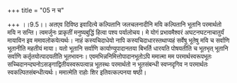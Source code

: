 +++
title = "05 न च"

+++
।।9.5।। अतएव दिविष्ठ इवादित्ये कल्पितानि जलचलनादीनि मयि कल्पितानि भूतानि
परमार्थतो मयि न सन्ति। त्वमर्जुनः प्राकृतीं मनुष्यबुद्धिं हित्वा पश्य
पर्यालोचय। मे योगं प्रभावमैश्वरं अघटनघटनाचातुर्यं मायाविन इव
ममावलोकयेत्यर्थः। नाहं कस्यचिदाधेयो नापि कस्यचिदाधारस्तथाप्यहं सर्वेषु
भूतेषु मयि च सर्वाणि भूतानीति महतीयं माया। यतो भूतानि सर्वाणि
कार्याण्युपादानतया बिभर्ति धारयति पोषयतीति च भूतभृत् भूतानि सर्वाणि
कर्तृतयोत्पादयतीति भूतभावनः। एवमभिन्ननिमित्तोपादानभूतोऽपि ममात्मा मम
परमार्थस्वरूपभूतः सच्चिदानन्दघनोऽसङ्गाद्वितीयस्वरूपत्वान्न भूतस्थः
परमार्थतो न भूतसंबन्धी स्वप्नदृगिव न परमार्थतः स्वकल्पितसंबन्धीत्यर्थः।
ममात्मेति राहोः शिर इतिवत्कल्पनया षष्ठी।
